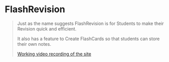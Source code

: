 # FlashRevision
   
> Just as the name suggests FlashRevision is for Students to make their Revision quick and efficient.
>
> 
> It also has a feature to Create FlashCards so that students can store their own notes.
>
> <a href="https://drive.google.com/file/d/1jtGdC3rXjZX8iAezAHukwCJFHnd-ax-S/view?usp=sharing">Working video recording of the site<a/>
